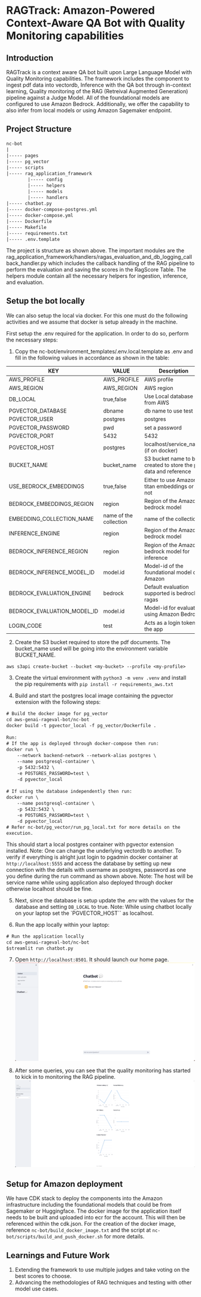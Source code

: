 # RAGTrack: Amazon-Powered Context-Aware QA Bot with Quality Monitoring capabilities

## Introduction
RAGTrack is a context aware QA bot built upon Large Language Model with Quality Monitoring capabilities. The framework includes the component to ingest pdf data into vectordb, Inference with the QA bot through in-context learning, Quality monitoring of the RAG (Retreival Augmented Generation) pipeline against a Judge Model. All of the foundational models are configured to use Amazon Bedrock. Additionally, we offer the capability to also infer from local models or using Amazon Sagemaker endpoint.  

## Project Structure
```
nc-bot
|
|----- pages
|----- pg_vector
|----- scripts
|----- rag_application_framework
        |----- config
        |----- helpers
        |----- models
        |----- handlers
|----- chatbot.py
|----- docker-compose-postgres.yml
|----- docker-compose.yml
|----- Dockerfile
|----- Makefile
|----- requirements.txt
|----- .env.template
```

The project is structure as shown above. The important modules are the rag_application_framework/handlers/ragas_evaluation_and_db_logging_callback_handler.py which includes the callback handling of the RAG pipeline to perform the evaluation and saving the scores in the RagScore Table. The helpers module contain all the necessary helpers for ingestion, inference, and evaluation.  

## Setup the bot locally
We can also setup the local via docker. For this one must do the following activities and we assume that docker is setup already in the machine.  

First setup the .env required for the application. In order to do so, perform the necessary steps:  
1. Copy the nc-bot/environment_templates/.env.local.template as .env and fill in the following values in accordance as shown in the table:  

| KEY                 | VALUE       | Description                                                                                   |
|---------------------|-------------|-----------------------------------------------------------------------------------------------|
| AWS_PROFILE         | AWS_PROFILE | AWS profile                                                                                   |
| AWS_REGION          | AWS_REGION  | AWS region                                                                                    |
| DB_LOCAL         | true,false  | Use Local database or from AWS                                                                |
| PGVECTOR_DATABASE   | dbname      | db name to use test                                                                    |
| PGVECTOR_USER       | postgres    | postgres                                                                                      |
| PGVECTOR_PASSWORD   | pwd         | set a password                                                                                |
| PGVECTOR_PORT       | 5432        | 5432                                                                                          |
| PGVECTOR_HOST       | postgres    | localhost/service_name (if on docker)                                                                                    |
| BUCKET_NAME         | bucket_name | S3 bucket name to be created to store the pdf data and reference                              |
| USE_BEDROCK_EMBEDDINGS         | true,false  | Either to use Amazon titan embeddings or not                                                     |
| BEDROCK_EMBEDDINGS_REGION      | region      | Region of the Amazon bedrock model                                                               |
| EMBEDDING_COLLECTION_NAME      | name of the collection      | name of the collection                                                               |
| INFERENCE_ENGINE      | region      | Region of the Amazon bedrock model                                                               |
| BEDROCK_INFERENCE_REGION      | region      | Region of the Amazon bedrock model for inference                                                               |
| BEDROCK_INFERENCE_MODEL_ID      | model.id  |Model-id of the foundational model on Amazon                                                               |
| BEDROCK_EVALUATION_ENGINE      | bedrock      | Default evaluation supported is bedrock ragas                                                               |
| BEDROCK_EVALUATION_MODEL_ID      | model.id      | Model-id for evaluation using Amazon Bedrock                                               |
| LOGIN_CODE      | test      |  Acts as a login token to the app                                                               |

2. Create the S3 bucket required to store the pdf documents. The bucket_name used will be going into the environment variable BUCKET_NAME.  
```
aws s3api create-bucket --bucket <my-bucket> --profile <my-profile>
```  

3. Create the virtual environment with `python3 -m venv .venv` and install the pip requirements with `pip install -r requirements_aws.txt`  

4. Build and start the postgres local image containing the pgvector extension with the following steps:  
```
# Build the docker image for pg_vector
cd aws-genai-rageval-bot/nc-bot
docker build -t pgvector_local -f pg_vector/Dockerfile .

Run:
# If the app is deployed through docker-compose then run:
docker run \
    --network backend-network --network-alias postgres \
    --name postgresql-container \
    -p 5432:5432 \
    -e POSTGRES_PASSWORD=test \
    -d pgvector_local

# If using the database independently then run:
docker run \
    --name postgresql-container \
    -p 5432:5432 \
    -e POSTGRES_PASSWORD=test \
    -d pgvector_local
# Refer nc-bot/pg_vector/run_pg_local.txt for more details on the execution.  
```
This should start a local postgres container with pgvector extension installed. Note: One can change the underlying vectordb to another. To verify if everything is alright just login to pgadmin docker container at `http://localhost:5555` and access the database by setting up new connection with the details with username as postgres, password as one you define during the run command as shown above. Note: The host will be service name while using application also deployed through docker otherwise localhost should be fine.    

5. Next, since the database is setup update the .env with the values for the database and setting `DB_LOCAL` to true.  Note: While using chatbot locally on your laptop set the `PGVECTOR_HOST`` as localhost.  
 
6. Run the app locally within your laptop:  
```
# Run the application locally
cd aws-genai-rageval-bot/nc-bot
$streamlit run chatbot.py
```
7. Open `http://localhost:8501`. It should launch our home page.  
![RAGTrack](assets/chatbot.png "RAGTrack")

8. After some queries, you can see that the quality monitoring has started to kick in to monitoring the RAG pipeline.  
![Monitor](assets/quality_monitor.png "Monitoring")

## Setup for Amazon deployment
We have CDK stack to deploy the components into the Amazon infrastructure including the foundational models that could be from Sagemaker or Huggingface. The docker image for the application itself needs to be built and uploaded into ecr for the account. This will then be referenced within the cdk.json. For the creation of the docker image, reference `nc-bot/build_docker_image.txt` and the script at `nc-bot/scripts/build_and_push_docker.sh` for more details.  


## Learnings and Future Work
1. Extending the framework to use multiple judges and take voting on the best scores to choose.   
2. Advancing the methodologies of RAG techniques and testing with other model use cases.  
